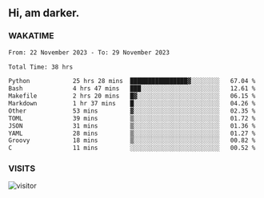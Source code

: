 ## Hi, am darker.

### WAKATIME

<!--START_SECTION:waka-->

```txt
From: 22 November 2023 - To: 29 November 2023

Total Time: 38 hrs

Python            25 hrs 28 mins  ████████████████▓░░░░░░░░   67.04 %
Bash              4 hrs 47 mins   ███░░░░░░░░░░░░░░░░░░░░░░   12.61 %
Makefile          2 hrs 20 mins   █▓░░░░░░░░░░░░░░░░░░░░░░░   06.15 %
Markdown          1 hr 37 mins    █░░░░░░░░░░░░░░░░░░░░░░░░   04.26 %
Other             53 mins         ▓░░░░░░░░░░░░░░░░░░░░░░░░   02.35 %
TOML              39 mins         ▒░░░░░░░░░░░░░░░░░░░░░░░░   01.72 %
JSON              31 mins         ▒░░░░░░░░░░░░░░░░░░░░░░░░   01.36 %
YAML              28 mins         ▒░░░░░░░░░░░░░░░░░░░░░░░░   01.27 %
Groovy            18 mins         ▒░░░░░░░░░░░░░░░░░░░░░░░░   00.82 %
C                 11 mins         ░░░░░░░░░░░░░░░░░░░░░░░░░   00.52 %
```

<!--END_SECTION:waka-->

### VISITS
<!-- i should probably build this when i will have some time -->
![visitor](https://profile-counter.glitch.me/sanix-darker/count.svg)
